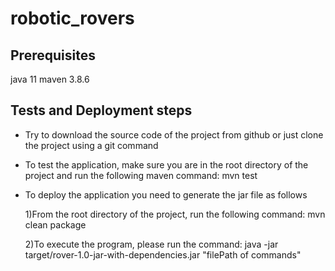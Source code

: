 # robotic_rovers

## Prerequisites
java 11
maven 3.8.6

## Tests and Deployment steps
- Try to download the source code of the project from github or just clone the project using a git command
- To test the application, make sure you are in the root directory of the 
project and run the following maven command:
mvn test

- To deploy the application you need to generate the jar file as follows

  1)From the root directory of the project, run the following command: mvn clean package

  2)To execute the program, please run the command: java -jar target/rover-1.0-jar-with-dependencies.jar "filePath of commands"